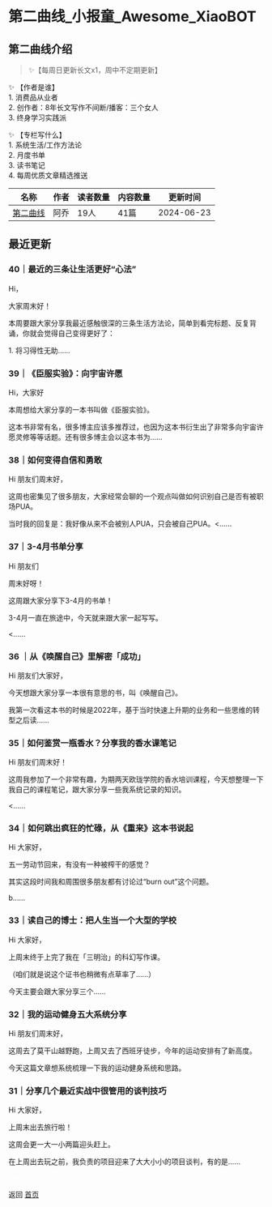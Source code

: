 # 第二曲线_小报童_Awesome_XiaoBOT

## 第二曲线介绍
> ✨【每周日更新长文x1，周中不定期更新】    
    
✨ 【作者是谁】    
1\. 消费品从业者    
2\. 创作者：8年长文写作不间断/播客：三个女人    
3\. 终身学习实践派    
    
✨ 【专栏写什么】    
1\. 系统生活/工作方法论    
2\. 月度书单    
3\. 读书笔记    
4\. 每周优质文章精选推送  
  


|名称|作者|读者数量|内容数量|更新时间|
|---|---|---|---|---|
|[第二曲线](https://xiaobot.net/p/secoundcurve?refer=9c3f1c95-a052-465a-9902-f6d75080262a)|阿乔|19人|41篇|2024-06-23|

## 最近更新
### 40｜最近的三条让生活更好“心法”

Hi，

大家周末好！

本周要跟大家分享我最近感触很深的三条生活方法论，简单到看完标题、反复背诵，你就会觉得自己变得更好了：

1\. 将习得性无助......

### 39｜《臣服实验》：向宇宙许愿

Hi，大家好

本周想给大家分享的一本书叫做《臣服实验》。

这本书非常有名，很多博主应该多推荐过，也因为这本书衍生出了非常多向宇宙许愿灵修等等话题。还有很多博主会以这本书为......

### 38｜如何变得自信和勇敢

Hi 朋友们周末好，

这周也密集见了很多朋友，大家经常会聊的一个观点叫做如何识别自己是否有被职场PUA。

当时我的回复是：我好像从来不会被别人PUA，只会被自己PUA。<......

### 37｜3-4月书单分享

Hi 朋友们

周末好呀！

这周跟大家分享下3-4月的书单！

3-4月一直在旅途中，今天就来跟大家一起写写。

<......

### 36 ｜从《唤醒自己》里解密「成功」

Hi 朋友们大家好，

今天想跟大家分享一本很有意思的书，叫《唤醒自己》。

我第一次看这本书的时候是2022年，基于当时快速上升期的业务和一些思维的转型之后读......

### 35｜如何鉴赏一瓶香水？分享我的香水课笔记

Hi 朋友们周末好！

这周我参加了一个非常有趣，为期两天欧珑学院的香水培训课程，今天想整理一下我自己的课程笔记，跟大家分享一些我系统记录的知识。

<......

### 34｜如何跳出疯狂的忙碌，从《重来》这本书说起

Hi 大家好，

五一劳动节回来，有没有一种被榨干的感觉？

其实这段时间我和周围很多朋友都有讨论过“burn out”这个问题。

b......

### 33｜读自己的博士：把人生当一个大型的学校

Hi 大家好，

上周末终于上完了我在「三明治」的科幻写作课。

（咱们就是说这个证书也稍微有点草率了……）

今天主要会跟大家分享三个......

### 32｜我的运动健身五大系统分享

Hi 朋友们周末好，

这周去了莫干山越野跑，上周又去了西班牙徒步，今年的运动安排有了新高度。

今天这篇文章想系统梳理一下我的运动健身系统和思路。

### 31｜分享几个最近实战中很管用的谈判技巧

Hi 大家好，

上周末出去旅行啦！

这周会更一大一小两篇迎头赶上。

在上周出去玩之前，我负责的项目迎来了大大小小的项目谈判，有的是......


<a href="https://github.com/Reno9527/awesome-xiaobot" style="color: white; text-decoration: none;">awesome-xiaobot</a>

返回 [首页](../README.md)
